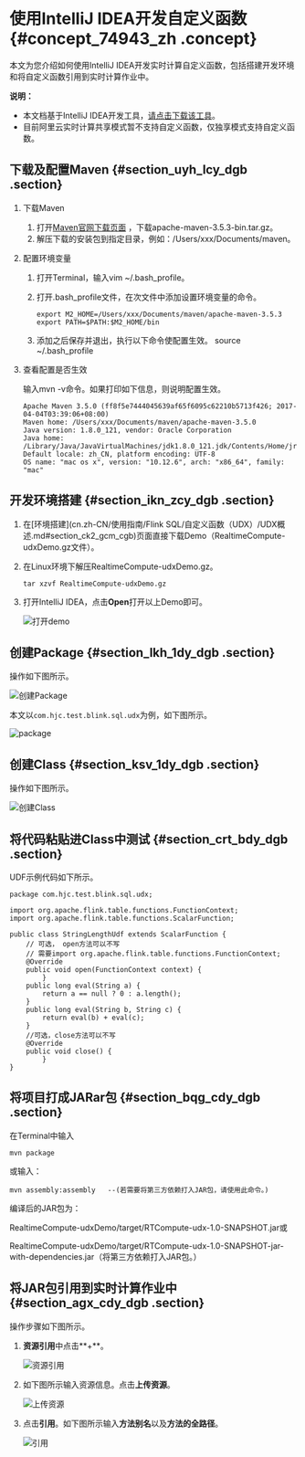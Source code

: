 # 使用IntelliJ IDEA开发自定义函数 {#concept_74943_zh .concept}

本文为您介绍如何使用IntelliJ IDEA开发实时计算自定义函数，包括搭建开发环境和将自定义函数引用到实时计算作业中。

**说明：** 

-   本文档基于IntelliJ IDEA开发工具，[请点击下载该工具](https://www.jetbrains.com/idea/download/#section=mac)。
-   目前阿里云实时计算共享模式暂不支持自定义函数，仅独享模式支持自定义函数。

## 下载及配置Maven {#section_uyh_lcy_dgb .section}

1.  下载Maven
    1.  打开[Maven官网下载页面](http://maven.apache.org/download.cgi) ，下载apache-maven-3.5.3-bin.tar.gz。
    2.  解压下载的安装包到指定目录，例如：/Users/xxx/Documents/maven。
2.  配置环境变量
    1.  打开Terminal，输入vim ~/.bash\_profile。
    2.  打开.bash\_profile文件，在次文件中添加设置环境变量的命令。

        ```language-java
        export M2_HOME=/Users/xxx/Documents/maven/apache-maven-3.5.3
        export PATH=$PATH:$M2_HOME/bin
        ```

    3.  添加之后保存并退出，执行以下命令使配置生效。 source ~/.bash\_profile 
3.  查看配置是否生效

    输入mvn -v命令。如果打印如下信息，则说明配置生效。

    ```
    Apache Maven 3.5.0 (ff8f5e7444045639af65f6095c62210b5713f426; 2017-04-04T03:39:06+08:00)
    Maven home: /Users/xxx/Documents/maven/apache-maven-3.5.0
    Java version: 1.8.0_121, vendor: Oracle Corporation
    Java home: /Library/Java/JavaVirtualMachines/jdk1.8.0_121.jdk/Contents/Home/jre
    Default locale: zh_CN, platform encoding: UTF-8
    OS name: "mac os x", version: "10.12.6", arch: "x86_64", family: "mac"
    
    ```


## 开发环境搭建 {#section_ikn_zcy_dgb .section}

1.  在[环境搭建](cn.zh-CN/使用指南/Flink SQL/自定义函数（UDX）/UDX概述.md#section_ck2_gcm_cgb)页面直接下载Demo（RealtimeCompute-udxDemo.gz文件）。
2.  在Linux环境下解压RealtimeCompute-udxDemo.gz。

    ```
    tar xzvf RealtimeCompute-udxDemo.gz
    
    ```

3.  打开IntelliJ IDEA，点击**Open**打开以上Demo即可。

    ![打开demo](http://static-aliyun-doc.oss-cn-hangzhou.aliyuncs.com/assets/img/41061/154857780434496_zh-CN.png)


## 创建Package {#section_lkh_1dy_dgb .section}

操作如下图所示。

![创建Package](http://static-aliyun-doc.oss-cn-hangzhou.aliyuncs.com/assets/img/41061/154857780434497_zh-CN.png)

本文以`com.hjc.test.blink.sql.udx`为例，如下图所示。

![package](http://static-aliyun-doc.oss-cn-hangzhou.aliyuncs.com/assets/img/41061/154857780434503_zh-CN.png)

## 创建Class {#section_ksv_1dy_dgb .section}

操作如下图所示。

![创建Class](http://static-aliyun-doc.oss-cn-hangzhou.aliyuncs.com/assets/img/41061/154857780534498_zh-CN.png)

## 将代码粘贴进Class中测试 {#section_crt_bdy_dgb .section}

UDF示例代码如下所示。

```language-java
package com.hjc.test.blink.sql.udx;

import org.apache.flink.table.functions.FunctionContext;
import org.apache.flink.table.functions.ScalarFunction;

public class StringLengthUdf extends ScalarFunction {
    // 可选， open方法可以不写
    // 需要import org.apache.flink.table.functions.FunctionContext;
    @Override
    public void open(FunctionContext context) {
        }
    public long eval(String a) {
        return a == null ? 0 : a.length();
    }
    public long eval(String b, String c) {
        return eval(b) + eval(c);
    }
    //可选，close方法可以不写
    @Override
    public void close() {
        }
}

```

## 将项目打成JARar包 {#section_bqg_cdy_dgb .section}

在Terminal中输入

```
mvn package

```

或输入：

```
mvn assembly:assembly   --(若需要将第三方依赖打入JAR包，请使用此命令。)

```

编译后的JAR包为：

 RealtimeCompute-udxDemo/target/RTCompute-udx-1.0-SNAPSHOT.jar或

 RealtimeCompute-udxDemo/target/RTCompute-udx-1.0-SNAPSHOT-jar-with-dependencies.jar（将第三方依赖打入JAR包。）

## 将JAR包引用到实时计算作业中 {#section_agx_cdy_dgb .section}

操作步骤如下图所示。

1.  **资源引用**中点击**+**。

    ![资源引用](http://static-aliyun-doc.oss-cn-hangzhou.aliyuncs.com/assets/img/41061/154857780534499_zh-CN.png)

2.  如下图所示输入资源信息。点击**上传资源**。

    ![上传资源](http://static-aliyun-doc.oss-cn-hangzhou.aliyuncs.com/assets/img/41061/154857780534500_zh-CN.png)

3.  点击**引用**。如下图所示输入**方法别名**以及**方法的全路径**。

    ![引用](http://static-aliyun-doc.oss-cn-hangzhou.aliyuncs.com/assets/img/41061/154857780534501_zh-CN.png)


